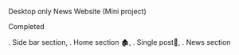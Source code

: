 Desktop only News Website (Mini project)

Completed

. Side bar section,
. Home section 🏚️,
. Single post📝,
. News section


